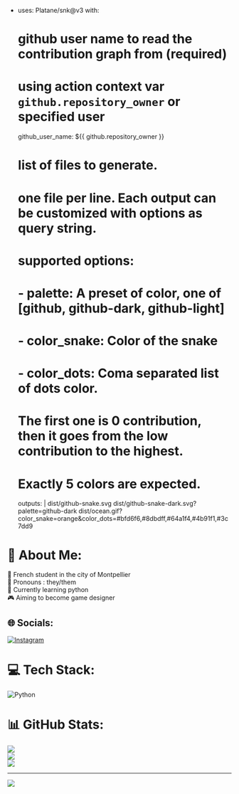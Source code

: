 - uses: Platane/snk@v3
  with:
    # github user name to read the contribution graph from (**required**)
    # using action context var `github.repository_owner` or specified user
    github_user_name: ${{ github.repository_owner }}

    # list of files to generate.
    # one file per line. Each output can be customized with options as query string.
    #
    #  supported options:
    #  - palette:     A preset of color, one of [github, github-dark, github-light]
    #  - color_snake: Color of the snake
    #  - color_dots:  Coma separated list of dots color.
    #                 The first one is 0 contribution, then it goes from the low contribution to the highest.
    #                 Exactly 5 colors are expected.
    outputs: |
      dist/github-snake.svg
      dist/github-snake-dark.svg?palette=github-dark
      dist/ocean.gif?color_snake=orange&color_dots=#bfd6f6,#8dbdff,#64a1f4,#4b91f1,#3c7dd9
  
# 💫 About Me:
🏫 French student in the city of Montpellier<br>🧍 Pronouns : they/them<br>🍃 Currently learning python <br>🎮 Aiming to become game designer<br>


## 🌐 Socials:
[![Instagram](https://img.shields.io/badge/Instagram-%23E4405F.svg?logo=Instagram&logoColor=white)](https://instagram.com/directedbyari_) 

# 💻 Tech Stack:
![Python](https://img.shields.io/badge/python-3670A0?style=for-the-badge&logo=python&logoColor=ffdd54)
# 📊 GitHub Stats:
![](https://github-readme-stats.vercel.app/api?username=KenshoWh0o&theme=dark&hide_border=false&include_all_commits=false&count_private=false)<br/>
![](https://github-readme-streak-stats.herokuapp.com/?user=KenshoWh0o&theme=dark&hide_border=false)<br/>
![](https://github-readme-stats.vercel.app/api/top-langs/?username=KenshoWh0o&theme=dark&hide_border=false&include_all_commits=false&count_private=false&layout=compact)

---
[![](https://visitcount.itsvg.in/api?id=KenshoWh0o&icon=0&color=12)](https://visitcount.itsvg.in)

<!-- Proudly created with GPRM ( https://gprm.itsvg.in ) -->
